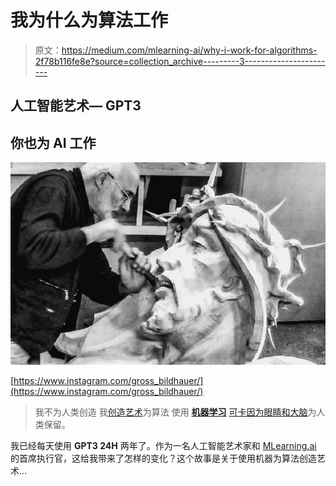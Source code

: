 # 我为什么为算法工作

> 原文：<https://medium.com/mlearning-ai/why-i-work-for-algorithms-2f78b116fe8e?source=collection_archive---------3----------------------->

## 人工智能艺术— GPT3

## 你也为 AI 工作

![](img/6574a16d540be4099c09fad88d0d3d07.png)

[https://www.instagram.com/gross_bildhauer/](https://www.instagram.com/gross_bildhauer/)

> 我不为人类创造
> 我[创造艺术](/mlearning-ai/how-i-use-gpt3-in-my-art-61e0a2d07f2)为算法
> 使用 [**机器学习**](https://mlearning.substack.com)
> [可卡因为眼睛和大脑](/mlearning-ai/cocaine-for-the-eyes-and-brain-2f55312b8e77)为人类保留。

我已经每天使用 **GPT3 24H** 两年了。作为一名人工智能艺术家和 [MLearning.ai](https://mlearning.substack.com) 的首席执行官，这给我带来了怎样的变化？这个故事是关于使用机器为算法创造艺术…
